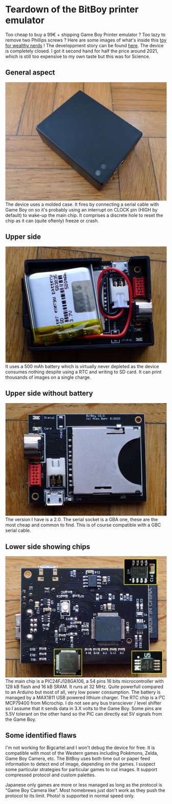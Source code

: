 # Teardown of the BitBoy printer emulator

Too cheap to buy a 99€ + shipping Game Boy Printer emulator ? Too lazy to remove two Phillips screws ? Here are some images of what's inside this [toy for wealthy nerds](https://gameboyphoto.bigcartel.com/) ! The developpment story can be found [here](/Datasheets/BitBoy_Project_Development_Brief_V2.0.pdf). The device is completely closed. I got it second hand for half the price around 2021, which is still too expensive to my own taste but this was for Science.

## General aspect
![](/Images/BitBoy_1.png)
The device uses a molded case. It fires by connecting a serial cable with Game Boy on so it's probably using an interrupt on CLOCK pin (HIGH by default) to wake-up the main chip. It comprises a discrete hole to reset the chip as it can (quite oftenly) freeze or crash.

## Upper side
![](/Images/BitBoy_2.png)
It uses a 500 mAh battery which is virtually never depleted as the device consumes nothing despite using a RTC and writing to SD card. It can print thousands of images on a single charge.

## Upper side without battery
![](/Images/BitBoy_3.png)
The version I have is a 2.0. The serial socket is a GBA one, these are the most cheap and common to find. This is of course compatible with a GBC serial cable.

## Lower side showing chips
![](/Images/BitBoy_4.png)
The main chip is a PIC24FJ128GA106, a 54 pins 16 bits microcontroller with 128 kB flash and 16 kB SRAM. It runs at 32 MHz. Quite powerfull compared to an Arduino but most of all, very low power consumption. The battery is managed by a MAX1811 USB powered lithium charger. The RTC chip is a I²C MCP79400 from Microchip. I do not see any bus transciever / level shifter so I assume that it sends data in 3.X volts to the Game Boy. Some pins are 5.5V tolerant on the other hand so the PIC can directly eat 5V signals from the Game Boy.

## Some identified flaws

I'm not working for Bigcartel and I won't debug the device for free. It is compatible with most of the Western games including Pokémons, Zelda, Game Boy Camera, etc. The BitBoy uses both time out or paper feed information to detect end of image, depending on the games. I suspect some particular strategies for particular games to cut images. It support compressed protocol and custom palettes.

Japanese only games are more or less managed as long as the protocol is "Game Boy Camera like". Most homebrews just don't work as they push the protocol to its limit. Photo! is supported in normal speed only.
